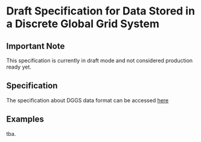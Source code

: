 # Draft Specification for Data Stored in a Discrete Global Grid System

## Important Note

This specification is currently in draft mode and not considered production ready yet.

## Specification

The specification about DGGS data format can be accessed [here](./dggs-data-spec.md)

## Examples

tba.

